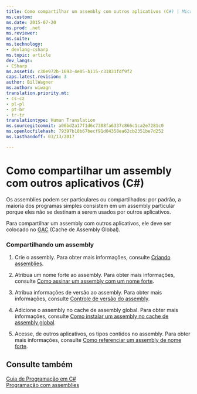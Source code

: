 ```yaml
---
title: Como compartilhar um assembly com outros aplicativos (C#) | Microsoft Docs
ms.custom: 
ms.date: 2015-07-20
ms.prod: .net
ms.reviewer: 
ms.suite: 
ms.technology:
- devlang-csharp
ms.topic: article
dev_langs:
- CSharp
ms.assetid: c30e972b-1693-4e05-b115-c31831fdf9f2
caps.latest.revision: 3
author: BillWagner
ms.author: wiwagn
translation.priority.mt:
- cs-cz
- pl-pl
- pt-br
- tr-tr
translationtype: Human Translation
ms.sourcegitcommit: a06bd2a17f1d6c7308fa6337c866c1ca2e7281c0
ms.openlocfilehash: 79397b18b67becf91d04358ea62cb2351be7d252
ms.lasthandoff: 03/13/2017

---
```

# <a name="how-to-share-an-assembly-with-other-applications-c"></a>Como compartilhar um assembly com outros aplicativos (C#)
Os assemblies podem ser particulares ou compartilhados: por padrão, a maioria dos programas simples consistem em um assembly particular porque eles não se destinam a serem usados por outros aplicativos.  
  
 Para compartilhar um assembly com outros aplicativos, ele deve ser colocado no [GAC](http://msdn.microsoft.com/library/cf5eacd0-d3ec-4879-b6da-5fd5e4372202) (Cache de Assembly Global).  
  
### <a name="sharing-an-assembly"></a>Compartilhando um assembly  
  
1.  Crie o assembly. Para obter mais informações, consulte [Criando assemblies](http://msdn.microsoft.com/library/54832ee9-dca8-4c8b-913c-c0b9d265e9a4).  
  
2.  Atribua um nome forte ao assembly. Para obter mais informações, consulte [Como assinar um assembly com um nome forte](http://msdn.microsoft.com/library/2c30799a-a826-46b4-a25d-c584027a6c67).  
  
3.  Atribua informações de versão ao assembly. Para obter mais informações, consulte [Controle de versão do assembly](https://msdn.microsoft.com/library/51ket42z).  
  
4.  Adicione o assembly no cache de assembly global. Para obter mais informações, consulte [Como instalar um assembly no cache de assembly global](http://msdn.microsoft.com/library/a7e6f091-d02c-49ba-b736-7295cb0eb743).  
  
5.  Acesse, de outros aplicativos, os tipos contidos no assembly. Para obter mais informações, consulte [Como referenciar um assembly de nome forte](http://msdn.microsoft.com/library/4c6a406a-b5eb-44fa-b4ed-4e95bb95a813).  
  
## <a name="see-also"></a>Consulte também  
 [Guia de Programação em C#](../../../../csharp/programming-guide/index.md)   
 [Programação com assemblies](http://msdn.microsoft.com/library/25918b15-701d-42c7-95fc-c290d08648d6)

